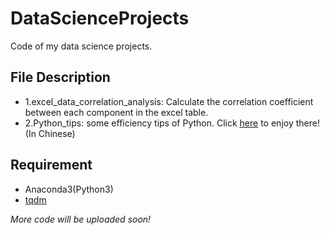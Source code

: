# DataScienceProjects
Code of my data science projects.

## File Description
* 1.excel_data_correlation_analysis: Calculate the correlation coefficient between each component in the excel table.
* 2.Python_tips: some efficiency tips of Python. Click [here](./2.Python_tips) to enjoy there! (In Chinese)

## Requirement
* Anaconda3(Python3)
* [tqdm](https://pypi.org/project/tqdm/)


*More code will be uploaded soon!*
